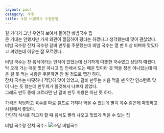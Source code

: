```yaml
---
layout: post
category: 가게
title: 소담 비빔국수 수원본점
---
```

길 가다가 그냥 우연히 보여서 들어간 비빔국수 집  
큰 기대는 안했지만 가게 외관이 깔끔하여 평타는 하겠다고 생각했는데 맛이 괜찮았다.  
비빔 국수랑 잔치 국수랑 갈비 만두를 주문했는데 비빔 국수는 열 번 이상 비벼야 맛있다고 써있는데 이유는 잘 모르겠다..  

비빔 국수는 찬 음식이라는 인식이 있었는데 신기하게 따뜻한 국수였고 상당히 매웠다.  
막 오래 가는 매운 맛은 아니고 입 안에서 도는 매운 맛이라 못 먹을 정돈 아니었는데 매운 걸 못 먹는 사람은 주문하면 안 될 정도로 맵긴 하다.  
잔치 국수는 따땃하니 적당히 맛이 있었고, 갈비 만두는 처음 먹을 땐 약간 인스턴트 맛이 나는 듯 했는데 만두피가 쫄깃해서 나쁘지 않았다.  
그래도 만두 중에 고르라면 난 갈비 만두 취향은 아닌 듯 하다.  

가격은 적당하고 육수를 따로 셀프로 가져다 먹을 수 있는데 멸치 육수 같은데 따땃하고 시원해서 좋았다.  
간단히 식사를 하고자 할 때 음식도 빨리 나오고 맛있게 먹을 수 있는 집

비빔 국수랑 잔치 국수~
![소담 비빔국수](http://lh3.googleusercontent.com/-lpUIVmbs1fU/VgFMCkduTVI/AAAAAAAAAGE/1OZmlhEIdsg/s1280/upload_-1.jpg)